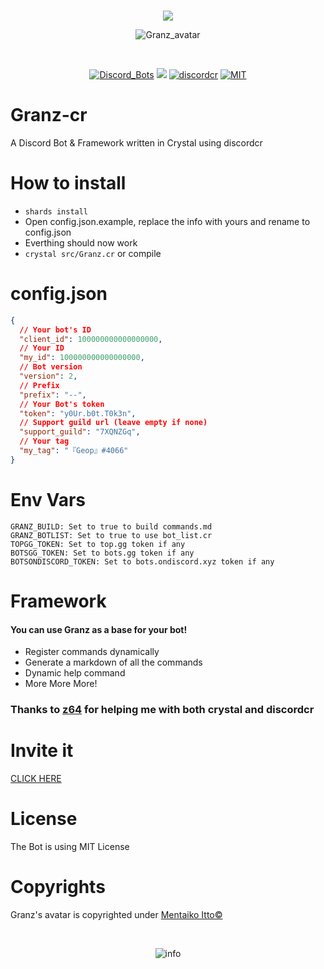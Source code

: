 <div align="center">
<br />
  <p>
    <img src="https://i.imgur.com/90xR5vB.png"/>
  </p>
  <p>
    <img src="https://i.imgur.com/kG2PYbz.jpg" alt="Granz_avatar"/>
  </p>
  <br />
  <p>
    <a href="https://discordbots.org/bot/443053627419000833"><img src="https://discordbots.org/api/widget/status/443053627419000833.svg" alt="Discord_Bots" /></a>
    <img src="https://travis-ci.org/GeopJr/Granz-cr.svg?branch=master"/>
    <a href="https://github.com/meew0/discordcr"><img src="https://img.shields.io/badge/discord-cr-pink.svg" alt="discordcr" /></a>
    <a href="https://github.com/GeopJr/Granz_bot/blob/master/LICENSE"><img src="https://img.shields.io/badge/LICENSE-MIT-000000.svg" alt="MIT" /></a>
  </p>
</div>

# Granz-cr

A Discord Bot & Framework written in Crystal using discordcr

# How to install

- `shards install`
- Open config.json.example, replace the info with yours and rename to config.json
- Everthing should now work
- `crystal src/Granz.cr` or compile

# config.json

```json
{
  // Your bot's ID
  "client_id": 100000000000000000,
  // Your ID
  "my_id": 100000000000000000,
  // Bot version
  "version": 2,
  // Prefix
  "prefix": "--",
  // Your Bot's token
  "token": "y0Ur.b0t.T0k3n",
  // Support guild url (leave empty if none)
  "support_guild": "7XQNZGq",
  // Your tag
  "my_tag": "『Geop』#4066"
}
```

# Env Vars

```
GRANZ_BUILD: Set to true to build commands.md
GRANZ_BOTLIST: Set to true to use bot_list.cr
TOPGG_TOKEN: Set to top.gg token if any
BOTSGG_TOKEN: Set to bots.gg token if any
BOTSONDISCORD_TOKEN: Set to bots.ondiscord.xyz token if any
```

# Framework

#### You can use Granz as a base for your bot!

- Register commands dynamically
- Generate a markdown of all the commands
- Dynamic help command
- More More More!

### Thanks to [z64](https://github.com/z64) for helping me with both crystal and discordcr

# Invite it

[CLICK HERE](https://discordapp.com/oauth2/authorize?client_id=443053627419000833&scope=bot&permissions=103894080&redirect_uri=https://granz.geopjr.xyz/thanks.html&response_type=code)

# License

The Bot is using MIT License

# Copyrights

Granz's avatar is copyrighted under [Mentaiko Itto©](https://twitter.com/ittorasii)

<div align="center">
  <br />
  <p>
    <img src="https://i.imgur.com/HEtVbUc.png" alt="info"/></a>
  </p>
  </div>
